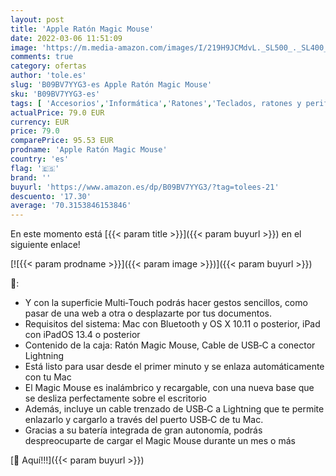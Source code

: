 ```yaml
---
layout: post
title: 'Apple Ratón Magic Mouse'
date: 2022-03-06 11:51:09
image: 'https://m.media-amazon.com/images/I/219H9JCMdvL._SL500_._SL400_.jpg'
comments: true
category: ofertas
author: 'tole.es'
slug: 'B09BV7YYG3-es Apple Ratón Magic Mouse'
sku: 'B09BV7YYG3-es'
tags: [ 'Accesorios','Informática','Ratones','Teclados, ratones y periféricos de entrada','apple', ]
actualPrice: 79.0 EUR
currency: EUR
price: 79.0
comparePrice: 95.53 EUR
prodname: 'Apple Ratón Magic Mouse'
country: 'es'
flag: '🇪🇸'
brand: ''
buyurl: 'https://www.amazon.es/dp/B09BV7YYG3/?tag=tolees-21'
descuento: '17.30'
average: '70.3153846153846'
---
```


En este momento está [{{< param title >}}]({{< param buyurl >}}) en el siguiente enlace!

[![{{< param prodname >}}]({{< param image >}})]({{< param buyurl >}})

🔎:

- Y con la superficie Multi‑Touch podrás hacer gestos sencillos, como pasar de una web a otra o desplazarte por tus documentos.
- Requisitos del sistema: Mac con Bluetooth y OS X 10.11 o posterior, iPad con iPadOS 13.4 o posterior
- Contenido de la caja: Ratón Magic Mouse, Cable de USB‑C a conector Lightning
- Está listo para usar desde el primer minuto y se enlaza automáticamente con tu Mac
- El Magic Mouse es inalámbrico y recargable, con una nueva base que se desliza perfectamente sobre el escritorio
- Además, incluye un cable trenzado de USB‑C a Lightning que te permite enlazarlo y cargarlo a través del puerto USB‑C de tu Mac.
- Gracias a su batería integrada de gran autonomía, podrás despreocuparte de cargar el Magic Mouse durante un mes o más

[🛒 Aquí!!!]({{< param buyurl >}})
